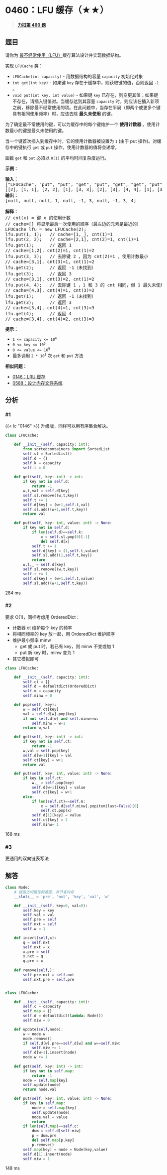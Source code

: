 # 0460：LFU 缓存（★★）


> <u>**[力扣第 460 题](https://leetcode.cn/problems/lfu-cache/)**</u>

## 题目

<p>请你为 <a href="https://baike.baidu.com/item/%E7%BC%93%E5%AD%98%E7%AE%97%E6%B3%95">最不经常使用（LFU）</a>缓存算法设计并实现数据结构。</p>

<p>实现 <code>LFUCache</code> 类：</p>

<ul>
<li><code>LFUCache(int capacity)</code> - 用数据结构的容量 <code>capacity</code> 初始化对象</li>
<li><code>int get(int key)</code> - 如果键 <code>key</code> 存在于缓存中，则获取键的值，否则返回 <code>-1</code> 。</li>
<li><code>void put(int key, int value)</code> - 如果键 <code>key</code> 已存在，则变更其值；如果键不存在，请插入键值对。当缓存达到其容量 <code>capacity</code> 时，则应该在插入新项之前，移除最不经常使用的项。在此问题中，当存在平局（即两个或更多个键具有相同使用频率）时，应该去除 <strong>最久未使用</strong> 的键。</li>
</ul>

<p>为了确定最不常使用的键，可以为缓存中的每个键维护一个 <strong>使用计数器</strong> 。使用计数最小的键是最久未使用的键。</p>

<p>当一个键首次插入到缓存中时，它的使用计数器被设置为 <code>1</code> (由于 put 操作)。对缓存中的键执行 <code>get</code> 或 <code>put</code> 操作，使用计数器的值将会递增。</p>

<p>函数 <code>get</code> 和 <code>put</code> 必须以 <code>O(1)</code> 的平均时间复杂度运行。</p>



<p><strong>示例：</strong></p>

<pre>
<strong>输入：</strong>
["LFUCache", "put", "put", "get", "put", "get", "get", "put", "get", "get", "get"]
[[2], [1, 1], [2, 2], [1], [3, 3], [2], [3], [4, 4], [1], [3], [4]]
<strong>输出：</strong>
[null, null, null, 1, null, -1, 3, null, -1, 3, 4]

<strong>解释：</strong>
// cnt(x) = 键 x 的使用计数
// cache=[] 将显示最后一次使用的顺序（最左边的元素是最近的）
LFUCache lfu = new LFUCache(2);
lfu.put(1, 1);   // cache=[1,_], cnt(1)=1
lfu.put(2, 2);   // cache=[2,1], cnt(2)=1, cnt(1)=1
lfu.get(1);      // 返回 1
// cache=[1,2], cnt(2)=1, cnt(1)=2
lfu.put(3, 3);   // 去除键 2 ，因为 cnt(2)=1 ，使用计数最小
// cache=[3,1], cnt(3)=1, cnt(1)=2
lfu.get(2);      // 返回 -1（未找到）
lfu.get(3);      // 返回 3
// cache=[3,1], cnt(3)=2, cnt(1)=2
lfu.put(4, 4);   // 去除键 1 ，1 和 3 的 cnt 相同，但 1 最久未使用
// cache=[4,3], cnt(4)=1, cnt(3)=2
lfu.get(1);      // 返回 -1（未找到）
lfu.get(3);      // 返回 3
// cache=[3,4], cnt(4)=1, cnt(3)=3
lfu.get(4);      // 返回 4
// cache=[3,4], cnt(4)=2, cnt(3)=3</pre>



<p><strong>提示：</strong></p>

<ul>
<li><code>1 &lt;= capacity &lt;= 10<sup>4</sup></code></li>
<li><code>0 &lt;= key &lt;= 10<sup>5</sup></code></li>
<li><code>0 &lt;= value &lt;= 10<sup>9</sup></code></li>
<li>最多调用 <code>2 * 10<sup>5</sup></code> 次 <code>get</code> 和 <code>put</code> 方法</li>
</ul>


**相似问题：**
- [0146：LRU 缓存](/leetcode/0146)
- [0588：设计内存文件系统](/leetcode/0588)


## 分析

### #1

{{< lc "0146" >}} 升级版，同样可以用有序集合解决。

```python
class LFUCache:

    def __init__(self, capacity: int):
        from sortedcontainers import SortedList
        self.sl = SortedList()
        self.d = {}
        self.k = capacity
        self.t = 0
        
    def get(self, key: int) -> int:
        if key not in self.d:
            return -1
        w,t,val = self.d[key]
        self.sl.remove((w,t,key))
        self.t += 1
        self.d[key] = (w+1,self.t,val)
        self.sl.add((w+1,self.t,key))
        return val

    def put(self, key: int, value: int) -> None:
        if key not in self.d:
            if len(self.d)==self.k:
                x = self.sl.pop(0)[-1]
                del self.d[x]
            self.t += 1
            self.d[key] = (1,self.t,value)
            self.sl.add((1,self.t,key))
            return
        w,t,_ = self.d[key]
        self.sl.remove((w,t,key))
        self.t += 1
        self.d[key] = (w+1,self.t,value)
        self.sl.add((w+1,self.t,key))
```
284 ms

### #2

要求 O(1)，同样考虑用 OrderedDict：
- 计数器 ct 维护每个 key 的频率
- 将相同频率的 key 放一起，用 OrderedDict 维护顺序
- 维护最小频率 minw
	- get 或 put 时，若已有 key，则 minw 不变或加 1
	- put 新 key 时，minw 变为 1
- 其它模拟即可

```python
class LFUCache:

    def __init__(self, capacity: int):
        self.ct = {}
        self.d = defaultdict(OrderedDict)
        self.m = capacity
        self.minw = 0

    def pop(self, key):
        w = self.ct[key]
        val = self.d[w].pop(key)
        if not self.d[w] and self.minw==w:
            self.minw = w+1
        return w,val

    def get(self, key: int) -> int:
        if key not in self.ct:
            return -1
        w,val = self.pop(key)
        self.d[w+1][key] = val
        self.ct[key] = w+1
        return val

    def put(self, key: int, value: int) -> None:
        if key in self.ct:
            w,_ = self.pop(key)
            self.d[w+1][key] = value
            self.ct[key] = w+1
        else:
            if len(self.ct)==self.m:
                x = self.d[self.minw].popitem(last=False)[0]
                self.ct.pop(x)
            self.d[1][key] = value
            self.ct[key] = 1
            self.minw= 1
```
168 ms

### #3 

更通用的双向链表写法

## 解答

```python
class Node:
    # 提高访问属性的速度，并节省内存
    __slots__ = 'pre', 'nxt', 'key', 'val', 'w'

    def __init__(self, key=0, val=0):
        self.key = key
        self.val = val
        self.pre = self
        self.nxt = self
        self.w = 1

    def insert(self,x):
        q = self.nxt
        self.nxt = x
        x.pre = self
        x.nxt = q
        q.pre = x
    
    def remove(self,):
        self.pre.nxt = self.nxt
        self.nxt.pre = self.pre


class LFUCache:

    def __init__(self, capacity: int):
        self.c = capacity
        self.map = {}
        self.d = defaultdict(lambda: Node())
        self.miw = 0

    def update(self,node):
        w = node.w
        node.remove()
        if self.d[w].pre==self.d[w] and w==self.miw:
            self.miw += 1
        self.d[w+1].insert(node)
        node.w += 1
        
    def get(self, key: int) -> int:
        if key not in self.map:
            return -1
        node = self.map[key]
        self.update(node)
        return node.val

    def put(self, key: int, value: int) -> None:
        if key in self.map:
            node = self.map[key]
            self.update(node)
            node.val = value
            return
        if len(self.map)==self.c:
            dum = self.d[self.miw]
            p = dum.pre
            del self.map[p.key]
            p.remove()
        self.map[key] = node = Node(key,value)
        self.d[1].insert(node)
        self.miw = 1
```
148 ms

